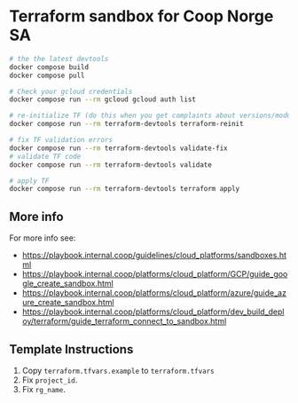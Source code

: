# Terraform sandbox for Coop Norge SA


```bash
# the the latest devtools
docker compose build
docker compose pull

# Check your gcloud credentials
docker compose run --rm gcloud gcloud auth list

# re-initialize TF (do this when you get complaints about versions/modules)
docker compose run --rm terraform-devtools terraform-reinit

# fix TF validation errors
docker compose run --rm terraform-devtools validate-fix
# validate TF code
docker compose run --rm terraform-devtools validate

# apply TF
docker compose run --rm terraform-devtools terraform apply
```

## More info

For more info see:
- https://playbook.internal.coop/guidelines/cloud_platforms/sandboxes.html
- https://playbook.internal.coop/platforms/cloud_platform/GCP/guide_google_create_sandbox.html
- https://playbook.internal.coop/platforms/cloud_platform/azure/guide_azure_create_sandbox.html
- https://playbook.internal.coop/platforms/cloud_platform/dev_build_deploy/terraform/guide_terraform_connect_to_sandbox.html

## Template Instructions

1. Copy `terraform.tfvars.example` to `terraform.tfvars`
2. Fix `project_id`.
3. Fix `rg_name`.

